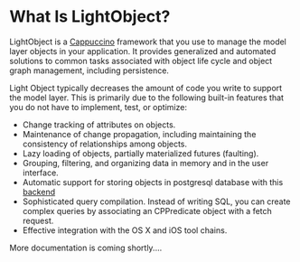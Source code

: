 # What Is LightObject?
LightObject is a [Cappuccino](https://github.com/cappuccino/cappuccino) framework that you use to manage the model layer objects in your application. It provides generalized and automated solutions to common tasks associated with object life cycle and object graph management, including persistence.

Light Object typically decreases the amount of code you write to support the model layer. This is primarily due to the following built-in features that you do not have to implement, test, or optimize:

- Change tracking of attributes on objects.
- Maintenance of change propagation, including maintaining the consistency of relationships among objects.
- Lazy loading of objects, partially materialized futures (faulting).
- Grouping, filtering, and organizing data in memory and in the user interface.
- Automatic support for storing objects in postgresql database with this [backend](https://github.com/mrcarlberg/objj-backend)
- Sophisticated query compilation. Instead of writing SQL, you can create complex queries by associating an CPPredicate object with a fetch request.
- Effective integration with the OS X and iOS tool chains.

More documentation is coming shortly....
